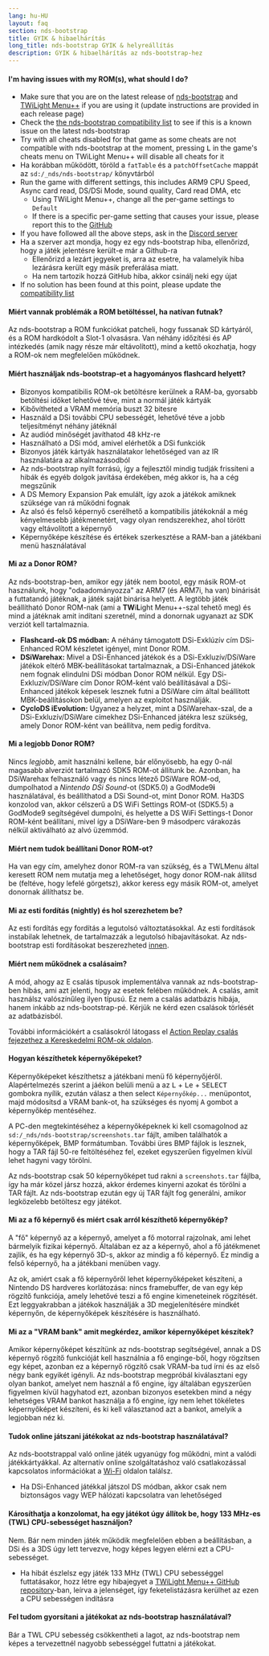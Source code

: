 ```yaml
---
lang: hu-HU
layout: faq
section: nds-bootstrap
title: GYIK & hibaelhárítás
long_title: nds-bootstrap GYIK & helyreállítás
description: GYIK & hibaelhárítás az nds-bootstrap-hez
---
```


#### I'm having issues with my ROM(s), what should I do?
- Make sure that you are on the latest release of [nds-bootstrap](https://github.com/DS-Homebrew/nds-bootstrap/releases/latest) and [TWiLight Menu++](https://github.com/DS-Homebrew/TWiLightMenu/releases/latest) if you are using it (update instructions are provided in each release page)
- Check the [the nds-bootstrap compatibility list](https://docs.google.com/spreadsheets/d/1LRTkXOUXraTMjg1eedz_f7b5jiuyMv2x6e_jY_nyHSc/htmlview#gid=0) to see if this is a known issue on the latest nds-bootstrap
- Try with all cheats disabled for that game as some cheats are not compatible with nds-bootstrap at the moment, pressing <kbd class="l">L</kbd> in the game's cheats menu on TWiLight Menu++ will disable all cheats for it
- Ha korábban működött, töröld a `fatTable` és a `patchOffsetCache` mappát az `sd:/_nds/nds-bootstrap/` könyvtárból
- Run the game with different settings, this includes ARM9 CPU Speed, Async card read, DS/DSi Mode, sound quality, Card read DMA, etc
    - Using TWiLight Menu++, change all the per-game settings to `Default`
    - If there is a specific per-game setting that causes your issue, please report this to the [GitHub](https://github.com/DS-Homebrew/nds-bootstrap/issues)
- If you have followed all the above steps, ask in the [Discord server](https://discord.gg/yD3spjv)
- Ha a szerver azt mondja, hogy ez egy nds-bootstrap hiba, ellenőrizd, hogy a játék jelentésre került-e már a Github-ra
    - Ellenőrizd a lezárt jegyeket is, arra az esetre, ha valamelyik hiba lezárásra került egy másik preferálása miatt.
    - Ha nem tartozik hozzá GitHub hiba, akkor csinálj neki egy újat
- If no solution has been found at this point, please update the [compatibility list](https://wiki.ds-homebrew.com/nds-bootstrap/testing)

#### Miért vannak problémák a ROM betöltéssel, ha natívan futnak?
Az nds-bootstrap a ROM funkciókat patcheli, hogy fussanak SD kártyáról, és a ROM hardkódolt a Slot-1 olvasásra. Van néhány időzítési és AP intézkedés (amik nagy része már eltávolított), mind a kettő okozhatja, hogy a ROM-ok nem megfelelően működnek.

#### Miért használjak nds-bootstrap-et a hagyományos flashcard helyett?
- Bizonyos kompatibilis ROM-ok betöltésre kerülnek a RAM-ba, gyorsabb betöltési időket lehetővé téve, mint a normál játék kártyák
- Kibővítheted a VRAM memória buszt 32 bitesre
- Használd a DSi további CPU sebességét, lehetővé téve a jobb teljesítményt néhány játéknál
- Az audiód minőségét javíthatod 48 kHz-re
- Használható a DSi mód, amivel elérhetők a DSi funkciók
- Bizonyos játék kártyák használatakor lehetőséged van az IR használatára az alkalmazásodból
- Az nds-bootstrap nyílt forrású, így a fejlesztől mindig tudják frissíteni a hibák és egyéb dolgok javítása érdekében, még akkor is, ha a cég megszűnik
- A DS Memory Expansion Pak emulált, így azok a játékok amiknek szüksége van rá működni fognak
- Az alsó és felső képernyő cserélhető a kompatibilis játékoknál a még kényelmesebb játékmenetért, vagy olyan rendszerekhez, ahol törött vagy eltávolított a képernyő
- Képernyőképe készítése és értékek szerkesztése a RAM-ban a játékbani menü használatával

#### Mi az a Donor ROM?
Az nds-bootstrap-ben, amikor egy játék nem bootol, egy másik ROM-ot használunk, hogy "odaadományozza" az ARM7 (és ARM7i, ha van) binárisát a futtatandó játéknak, a játék saját binárisa helyett. A legtöbb játék beállítható Donor ROM-nak (ami a **TW**i**L**ight Menu++-szal tehető meg) és mind a játéknak amit indítani szeretnél, mind a donornak ugyanazt az SDK verziót kell tartalmaznia.
- **Flashcard-ok DS módban:** A néhány támogatott DSi-Exklúzív cím DSi-Enhanced ROM készletet igényel, mint Donor ROM.
- **DSiWarehax:** Mivel a DSi-Enhanced játékok és a DSi-Exkluzív/DSiWare játékok eltérő MBK-beállításokat tartalmaznak, a DSi-Enhanced játékok nem fognak elindulni DSi módban Donor ROM nélkül. Egy DSi-Exkluzív/DSiWare cím Donor ROM-ként való beállításával a DSi-Enhanced játékok képesek lesznek futni a DSiWare cím által beállított MBK-beállításokon belül, amelyen az exploitot használják.
- **CycloDS iEvolution:** Ugyanez a helyzet, mint a DSiWarehax-szal, de a DSi-Exkluzív/DSiWare címekhez DSi-Enhanced játékra lesz szükség, amely Donor ROM-ként van beállítva, nem pedig fordítva.

#### Mi a legjobb Donor ROM?
Nincs *legjobb*, amit használni kellene, bár előnyösebb, ha egy 0-nál magasabb alverziót tartalmazó SDK5 ROM-ot állítunk be. Azonban, ha DSiWarehax felhasználó vagy és nincs létező DSiWare ROM-od, dumpolhatod a *Nintendo DSi Sound*-ot (SDK5.0) a GodMode9**i** használatával, és beállíthatod a DSi Sound-ot, mint Donor ROM. Ha3DS konzolod van, akkor célszerű a DS WiFi Settings ROM-ot (SDK5.5) a GodMode9 segítségével dumpolni, és helyette a DS WiFi Settings-t Donor ROM-ként beállítani, mivel így a DSiWare-ben 9 másodperc várakozás nélkül aktiválható az alvó üzemmód.

#### Miért nem tudok beállítani Donor ROM-ot?
Ha van egy cím, amelyhez donor ROM-ra van szükség, és a TWLMenu által keresett ROM nem mutatja meg a lehetőséget, hogy donor ROM-nak állítsd be (feltéve, hogy lefelé görgetsz), akkor keress egy másik ROM-ot, amelyet donornak állíthatsz be.

#### Mi az esti fordítás (nightly) és hol szerezhetem be?
Az esti fordítás egy fordítás a legutolsó változtatásokkal. Az esti fordítások instabilak lehetnek, de tartalmazzák a legutolsó hibajavításokat. Az nds-bootstrap esti fordításokat beszerezheted [innen](https://github.com/TWLBot/Builds/raw/master/nds-bootstrap.7z).

#### Miért nem működnek a csalásaim?
A mód, ahogy az E csalás típusok implementálva vannak az nds-bootstrap-ben hibás, ami azt jelenti, hogy az esetek felében működnek. A csalás, amit használsz valószínűleg ilyen típusú. Ez nem a csalás adatbázis hibája, hanem inkább az nds-bootstrap-pé. Kérjük ne kérd ezen csalások törlését az adatbázisból.

További információkért a csalásokról látogass el [Action Replay csalás fejezethez a Kereskedelmi ROM-ok oldalon](https://wiki.ds-homebrew.com/ds-index/retail-roms#action-replay-cheats).

#### Hogyan készíthetek képernyőképeket?
Képernyőképeket készíthetsz a játékbani menü fő képernyőjéről. Alapértelmezés szerint a jáékon belüli menü a az <kbd class="l">L</kbd> + <kbd>Le</kbd> + <kbd>SELECT</kbd> gombokra nyílik, ezután válasz a then select `Képernyőkép...` menüpontot, majd módosítsd a VRAM bank-ot, ha szükséges és nyomj <kbd class="face">A</kbd> gombot a képernyőkép mentéséhez.

A PC-den megtekintéséhez a képernyőképeknek ki kell csomagolnod az `sd:/_nds/nds-bootstrap/screenshots.tar` fájlt, amiben találhatók a képernyőképek, BMP formátumban. További üres BMP fájlok is lesznek, hogy a TAR fájl 50-re feltöltéséhez fel, ezeket egyszerűen figyelmen kívül lehet hagyni vagy törölni.

Az nds-bootstrap csak 50 képernyőképet tud rakni a `screenshots.tar` fájlba, így ha már közel jársz hozzá, akkor érdemes kinyerni azokat és törölni a TAR fájlt. Az nds-bootstrap ezután egy új TAR fájlt fog generálni, amikor legközelebb betöltesz egy játékot.

#### Mi az a fő képernyő és miért csak arról készíthető képernyőkép?
A "fő" képernyő az a képernyő, amelyet a fő motorral rajzolnak, ami lehet bármelyik fizikai képernyő. Általában ez az a képernyő, ahol a fő játékmenet zajlik, és ha egy képernyő 3D-s, akkor az mindig a fő képernyő. Ez mindig a felső képernyő, ha a játékbani menüben vagy.

Az ok, amiért csak a fő képernyőről lehet képernyőképeket készíteni, a Nintendo DS hardveres korlátozása: nincs framebuffer, de van egy kép rögzítő funkciója, amely lehetővé teszi a fő engine kimeneteinek rögzítését. Ezt leggyakrabban a játékok használják a 3D megjelenítésére mindkét képernyőn, de képernyőképek készítésére is használható.

#### Mi az a "VRAM bank" amit megkérdez, amikor képernyőképet készítek?
Amikor képernyőképet készítünk az nds-bootstrap segítségével, annak a DS képernyő rögzítő funkcióját kell használnia a fő enginge-ből, hogy rögzítsen egy képet, azonban ez a képernyő rögzítő csak VRAM-ba tud írni és az első négy bank egyikét igényli. Az nds-bootstrap megpróbál kiválasztani egy olyan bankot, amelyet nem használ a fő engine, így általában egyszerűen figyelmen kívül hagyhatod ezt, azonban bizonyos esetekben mind a négy lehetséges VRAM bankot használja a fő engine, így nem lehet tökéletes képernyőképet készíteni, és ki kell választanod azt a bankot, amelyik a legjobban néz ki.

#### Tudok online játszani játékokat az nds-bootstrap használatával?
Az nds-bootstrappal való online játék ugyanúgy fog működni, mint a valódi játékkártyákkal. Az alternatív online szolgáltatáshoz való csatlakozással kapcsolatos információkat a [Wi-Fi](../ds-index/wifi) oldalon találsz.
- Ha DSi-Enhanced játékkal játszol DS módban, akkor csak nem biztonságos vagy WEP hálózati kapcsolatra van lehetőséged

#### Károsíthatja a konzolomat, ha egy játékot úgy állítok be, hogy 133 MHz-es (TWL) CPU-sebességet használjon?
Nem. Bár nem minden játék működik megfelelően ebben a beállításban, a DSi és a 3DS úgy lett tervezve, hogy képes legyen elérni ezt a CPU-sebességet.
- Ha hibát észlelsz egy játék 133 MHz (TWL) CPU sebességgel futtatásakor, hozz létre egy hibajegyet a [TWiLight Menu++ GitHub repository](https://github.com/DS-Homebrew/TWiLightMenu/issues)-ban, leírva a jelenséget, így feketelistázásra kerülhet az ezen a CPU sebességen indításra

#### Fel tudom gyorsítani a játékokat az nds-bootstrap használatával?
Bár a TWL CPU sebesség csökkentheti a lagot, az nds-bootstrap nem képes a tervezettnél nagyobb sebességgel futtatni a játékokat.
